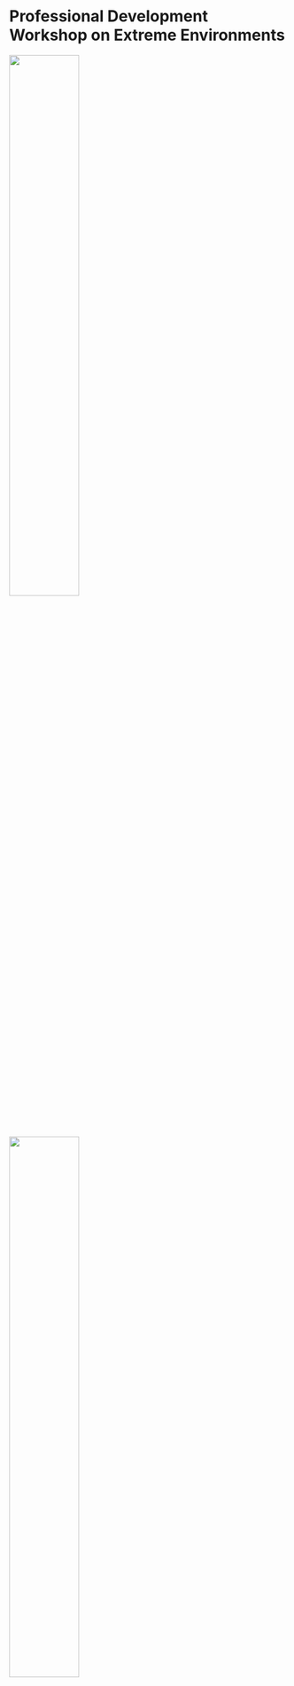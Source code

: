 # Professional Development Workshop on Extreme Environments

<img src="https://user-images.githubusercontent.com/46701190/122614264-f49d3480-d04b-11eb-9e92-775fa59ee719.png" width=50% height=50% >
<img src="https://user-images.githubusercontent.com/46701190/122614265-f535cb00-d04b-11eb-86b7-c18590abe90f.png" width=50% height=50% >


This notebook was created for the CAMEE professional development workshop on extreme environements, dated June 21-22, 2021. This notebook references the Polartrec Sea ice and deep sea currents information: https://www.polartrec.com/resources/lesson/sea-ice-and-deep-sea-currents. The documentation following the full lession plan is found here: https://www.polartrec.com/files/resources/lesson/43376/docs/full_lesson_sea_ice_and_deep_sea_currents.pdf and lesson materials located here: https://www.polartrec.com/files/resources/lesson/43376/docs/lesson_materials.pdf. This exercise strives to demonstrate the use of ice core data to examine and quantify changes in salinity with depth in Polar sea systems.  




https://user-images.githubusercontent.com/46701190/122615220-c6205900-d04d-11eb-806a-0607ccaea64a.mp4

_credit: Jennifer Bault - 'Ice Core Extraction', Jun 7, 2018: https://www.youtube.com/watch?v=vmX9w7VbDbg_

* ## Tutorial links:
 [Jump to the depth-salinity tutorial](https://github.com/jcbw/UTSA_CAMEE_SUMMER21/blob/24d39943c2011a2c5b30cf3abb9892da6f36d57d/TA_CAMEE_SUM21/TA_CAMEE_SUM21.ipynb)
 [Watch: The Beauty of Ice experiment](https://youtu.be/3y6p0yLhmZU) 
